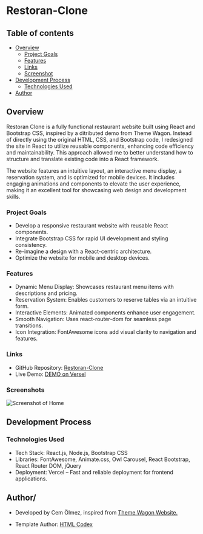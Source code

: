 # Restoran-Clone


## Table of contents

- [Overview](#overview)
  - [Project Goals](#project-goals)
  - [Features](#features)
  - [Links](#links)
  - [Screenshot](#screenshot)
- [Development Process](#development-process)
  - [Technologies Used](#technologies-used)
- [Author](#author)


## Overview

Restoran Clone is a fully functional restaurant website built using React and Bootstrap CSS, inspired by a ditributed demo from Theme Wagon. Instead of directly using the original HTML, CSS, and Bootstrap code, I redesigned the site in React to utilize reusable components, enhancing code efficiency and maintainability. This approach allowed me to better understand how to structure and translate existing code into a React framework.

The website features an intuitive layout, an interactive menu display, a reservation system, and is optimized for mobile devices. It includes engaging animations and components to elevate the user experience, making it an excellent tool for showcasing web design and development skills.


### Project Goals

- Develop a responsive restaurant website with reusable React components.
- Integrate Bootstrap CSS for rapid UI development and styling consistency.
- Re-imagine a design with a React-centric architecture.
- Optimize the website for mobile and desktop devices.

### Features
- Dynamic Menu Display: Showcases restaurant menu items with descriptions and pricing.
- Reservation System: Enables customers to reserve tables via an intuitive form.
- Interactive Elements: Animated components enhance user engagement.
- Smooth Navigation: Uses react-router-dom for seamless page transitions.
- Icon Integration: FontAwesome icons add visual clarity to navigation and features.


### Links

- GitHub Repository: [Restoran-Clone](https://github.com/CemOlmez/Restoran-Clone)
- Live Demo: [DEMO on Versel](https://restoran-clone-five.vercel.app)


### Screenshots

![Screenshot of Home](https://i.imgur.com/WGdnjAn.jpeg)



## Development Process

### Technologies Used

- Tech Stack: React.js, Node.js, Bootstrap CSS
- Libraries: FontAwesome, Animate.css, Owl Carousel, React Bootstrap, React Router DOM, jQuery
- Deployment: Vercel – Fast and reliable deployment for frontend applications.


## Author/

- Developed by Cem Ölmez, inspired from [Theme Wagon Website.](https://themewagon.com/themes/restoran-free-responsive-bootstrap-5-restaurant-website-template/)

- Template Author: [HTML Codex](https://htmlcodex.com)




